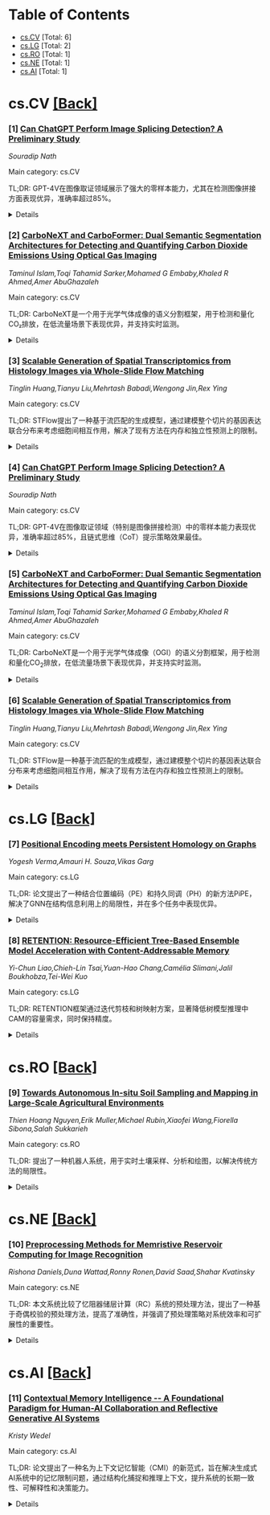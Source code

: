 <div id=toc></div>

# Table of Contents

- [cs.CV](#cs.CV) [Total: 6]
- [cs.LG](#cs.LG) [Total: 2]
- [cs.RO](#cs.RO) [Total: 1]
- [cs.NE](#cs.NE) [Total: 1]
- [cs.AI](#cs.AI) [Total: 1]


<div id='cs.CV'></div>

# cs.CV [[Back]](#toc)

### [1] [Can ChatGPT Perform Image Splicing Detection? A Preliminary Study](https://arxiv.org/abs/2506.05358)
*Souradip Nath*

Main category: cs.CV

TL;DR: GPT-4V在图像取证领域展示了强大的零样本能力，尤其在检测图像拼接方面表现优异，准确率超过85%。


<details>
  <summary>Details</summary>
Motivation: 研究GPT-4V在图像取证中的零样本能力，探索其在检测图像拼接方面的潜力。

Method: 使用三种提示策略（零样本、少样本和思维链）在CASIA v2.0数据集上评估GPT-4V。

Result: GPT-4V在零样本设置下表现优异，思维链提示在真实和拼接图像间取得最佳平衡。

Conclusion: GPT-4V虽不及专用模型，但其通用性和推理能力使其成为图像取证中的灵活工具。

Abstract: Multimodal Large Language Models (MLLMs) like GPT-4V are capable of reasoning
across text and image modalities, showing promise in a variety of complex
vision-language tasks. In this preliminary study, we investigate the
out-of-the-box capabilities of GPT-4V in the domain of image forensics,
specifically, in detecting image splicing manipulations. Without any
task-specific fine-tuning, we evaluate GPT-4V using three prompting strategies:
Zero-Shot (ZS), Few-Shot (FS), and Chain-of-Thought (CoT), applied over a
curated subset of the CASIA v2.0 splicing dataset.
  Our results show that GPT-4V achieves competitive detection performance in
zero-shot settings (more than 85% accuracy), with CoT prompting yielding the
most balanced trade-off across authentic and spliced images. Qualitative
analysis further reveals that the model not only detects low-level visual
artifacts but also draws upon real-world contextual knowledge such as object
scale, semantic consistency, and architectural facts, to identify implausible
composites. While GPT-4V lags behind specialized state-of-the-art splicing
detection models, its generalizability, interpretability, and encyclopedic
reasoning highlight its potential as a flexible tool in image forensics.

</details>


### [2] [CarboNeXT and CarboFormer: Dual Semantic Segmentation Architectures for Detecting and Quantifying Carbon Dioxide Emissions Using Optical Gas Imaging](https://arxiv.org/abs/2506.05360)
*Taminul Islam,Toqi Tahamid Sarker,Mohamed G Embaby,Khaled R Ahmed,Amer AbuGhazaleh*

Main category: cs.CV

TL;DR: CarboNeXT是一个用于光学气体成像的语义分割框架，用于检测和量化CO₂排放，在低流量场景下表现优异，并支持实时监测。


<details>
  <summary>Details</summary>
Motivation: CO₂排放是环境和工业过程的重要指标，特别是在畜牧业管理中，需要高效的工具进行监测和分析。

Method: 结合多尺度上下文聚合网络、UPerHead和辅助FCN组件，提出CarboNeXT框架，并贡献了两个新数据集（CCR和RTA）。

Result: CarboNeXT在CCR和RTA数据集上分别达到88.46%和92.95%的mIoU，实时性能为60.95 FPS；轻量版CarboFormer在资源受限平台上表现优异。

Conclusion: 该研究为CO₂排放分析提供了高效工具，特别适用于畜牧业和环境监测，推动了精准畜牧业的发展。

Abstract: Carbon dioxide (CO$_2$) emissions are critical indicators of both
environmental impact and various industrial processes, including livestock
management. We introduce CarboNeXT, a semantic segmentation framework for
Optical Gas Imaging (OGI), designed to detect and quantify CO$_2$ emissions
across diverse applications. Our approach integrates a multi-scale context
aggregation network with UPerHead and auxiliary FCN components to effectively
model both local details and global relationships in gas plume imagery. We
contribute two novel datasets: (1) the Controlled Carbon Dioxide Release (CCR)
dataset, which simulates gas leaks with systematically varied flow rates
(10-100 SCCM), and (2) the Real Time Ankom (RTA) dataset, focusing on emissions
from dairy cow rumen fluid in vitro experiments. Extensive evaluations
demonstrate that CarboNeXT outperforms state-of-the-art methods, achieving
88.46% mIoU on CCR and 92.95% mIoU on RTA, with particular effectiveness in
challenging low-flow scenarios. The model operates at 60.95 FPS, enabling
real-time monitoring applications. Additionally, we propose CarboFormer, a
lightweight variant with only 5.07M parameters that achieves 84.68 FPS, with
competitive performance of 84.88% mIoU on CCR and 92.98% on RTA, making it
suitable for resource-constrained platforms such as programmable drones. Our
work advances both environmental sensing and precision livestock management by
providing robust tools for CO$_2$ emission analysis, with a specific focus on
livestock applications.

</details>


### [3] [Scalable Generation of Spatial Transcriptomics from Histology Images via Whole-Slide Flow Matching](https://arxiv.org/abs/2506.05361)
*Tinglin Huang,Tianyu Liu,Mehrtash Babadi,Wengong Jin,Rex Ying*

Main category: cs.CV

TL;DR: STFlow提出了一种基于流匹配的生成模型，通过建模整个切片的基因表达联合分布来考虑细胞间相互作用，解决了现有方法在内存和独立性预测上的限制。


<details>
  <summary>Details</summary>
Motivation: 空间转录组学（ST）技术虽强大，但受限于低通量和实验设施需求。现有预测方法因独立预测和内存问题表现不佳。

Method: STFlow采用流匹配生成模型，建模整个切片的基因表达联合分布，并引入高效的切片级编码器与局部空间注意力机制。

Result: 在HEST-1k和STImage-1K4M基准测试中，STFlow显著优于现有方法，相对病理基础模型提升超过18%。

Conclusion: STFlow通过建模细胞间相互作用和优化内存使用，显著提升了空间转录组学预测的性能。

Abstract: Spatial transcriptomics (ST) has emerged as a powerful technology for
bridging histology imaging with gene expression profiling. However, its
application has been limited by low throughput and the need for specialized
experimental facilities. Prior works sought to predict ST from whole-slide
histology images to accelerate this process, but they suffer from two major
limitations. First, they do not explicitly model cell-cell interaction as they
factorize the joint distribution of whole-slide ST data and predict the gene
expression of each spot independently. Second, their encoders struggle with
memory constraints due to the large number of spots (often exceeding 10,000) in
typical ST datasets. Herein, we propose STFlow, a flow matching generative
model that considers cell-cell interaction by modeling the joint distribution
of gene expression of an entire slide. It also employs an efficient slide-level
encoder with local spatial attention, enabling whole-slide processing without
excessive memory overhead. On the recently curated HEST-1k and STImage-1K4M
benchmarks, STFlow substantially outperforms state-of-the-art baselines and
achieves over 18% relative improvements over the pathology foundation models.

</details>


### [4] [Can ChatGPT Perform Image Splicing Detection? A Preliminary Study](https://arxiv.org/abs/2506.05358)
*Souradip Nath*

Main category: cs.CV

TL;DR: GPT-4V在图像取证领域（特别是图像拼接检测）中的零样本能力表现优异，准确率超过85%，且链式思维（CoT）提示策略效果最佳。


<details>
  <summary>Details</summary>
Motivation: 研究GPT-4V在图像取证任务中的零样本能力，探索其在无需微调的情况下检测图像拼接的潜力。

Method: 使用三种提示策略（零样本、少样本、链式思维）在CASIA v2.0数据集的子集上评估GPT-4V。

Result: GPT-4V在零样本设置下表现优异，CoT提示策略在真实与拼接图像间取得最佳平衡。

Conclusion: 尽管不及专用模型，GPT-4V的通用性、可解释性和百科全书式推理能力使其成为图像取证中的灵活工具。

Abstract: Multimodal Large Language Models (MLLMs) like GPT-4V are capable of reasoning
across text and image modalities, showing promise in a variety of complex
vision-language tasks. In this preliminary study, we investigate the
out-of-the-box capabilities of GPT-4V in the domain of image forensics,
specifically, in detecting image splicing manipulations. Without any
task-specific fine-tuning, we evaluate GPT-4V using three prompting strategies:
Zero-Shot (ZS), Few-Shot (FS), and Chain-of-Thought (CoT), applied over a
curated subset of the CASIA v2.0 splicing dataset.
  Our results show that GPT-4V achieves competitive detection performance in
zero-shot settings (more than 85% accuracy), with CoT prompting yielding the
most balanced trade-off across authentic and spliced images. Qualitative
analysis further reveals that the model not only detects low-level visual
artifacts but also draws upon real-world contextual knowledge such as object
scale, semantic consistency, and architectural facts, to identify implausible
composites. While GPT-4V lags behind specialized state-of-the-art splicing
detection models, its generalizability, interpretability, and encyclopedic
reasoning highlight its potential as a flexible tool in image forensics.

</details>


### [5] [CarboNeXT and CarboFormer: Dual Semantic Segmentation Architectures for Detecting and Quantifying Carbon Dioxide Emissions Using Optical Gas Imaging](https://arxiv.org/abs/2506.05360)
*Taminul Islam,Toqi Tahamid Sarker,Mohamed G Embaby,Khaled R Ahmed,Amer AbuGhazaleh*

Main category: cs.CV

TL;DR: CarboNeXT是一个用于光学气体成像（OGI）的语义分割框架，用于检测和量化CO$_2$排放，在低流量场景下表现优异，并支持实时监测。


<details>
  <summary>Details</summary>
Motivation: CO$_2$排放是环境和工业过程的重要指标，尤其是在畜牧业管理中。需要一种高效的方法来检测和量化这些排放。

Method: 结合多尺度上下文聚合网络、UPerHead和辅助FCN组件，构建CarboNeXT框架，并开发了两个新数据集（CCR和RTA）。

Result: CarboNeXT在CCR和RTA数据集上分别达到88.46%和92.95%的mIoU，支持60.95 FPS的实时监测。轻量级变体CarboFormer表现同样出色。

Conclusion: CarboNeXT和CarboFormer为CO$_2$排放分析提供了高效工具，特别适用于畜牧业和环境监测。

Abstract: Carbon dioxide (CO$_2$) emissions are critical indicators of both
environmental impact and various industrial processes, including livestock
management. We introduce CarboNeXT, a semantic segmentation framework for
Optical Gas Imaging (OGI), designed to detect and quantify CO$_2$ emissions
across diverse applications. Our approach integrates a multi-scale context
aggregation network with UPerHead and auxiliary FCN components to effectively
model both local details and global relationships in gas plume imagery. We
contribute two novel datasets: (1) the Controlled Carbon Dioxide Release (CCR)
dataset, which simulates gas leaks with systematically varied flow rates
(10-100 SCCM), and (2) the Real Time Ankom (RTA) dataset, focusing on emissions
from dairy cow rumen fluid in vitro experiments. Extensive evaluations
demonstrate that CarboNeXT outperforms state-of-the-art methods, achieving
88.46% mIoU on CCR and 92.95% mIoU on RTA, with particular effectiveness in
challenging low-flow scenarios. The model operates at 60.95 FPS, enabling
real-time monitoring applications. Additionally, we propose CarboFormer, a
lightweight variant with only 5.07M parameters that achieves 84.68 FPS, with
competitive performance of 84.88% mIoU on CCR and 92.98% on RTA, making it
suitable for resource-constrained platforms such as programmable drones. Our
work advances both environmental sensing and precision livestock management by
providing robust tools for CO$_2$ emission analysis, with a specific focus on
livestock applications.

</details>


### [6] [Scalable Generation of Spatial Transcriptomics from Histology Images via Whole-Slide Flow Matching](https://arxiv.org/abs/2506.05361)
*Tinglin Huang,Tianyu Liu,Mehrtash Babadi,Wengong Jin,Rex Ying*

Main category: cs.CV

TL;DR: STFlow是一种基于流匹配的生成模型，通过建模整个切片的基因表达联合分布来考虑细胞间相互作用，解决了现有方法在内存和独立性预测上的限制。


<details>
  <summary>Details</summary>
Motivation: 空间转录组学（ST）技术结合组织学成像和基因表达分析，但受限于低通量和实验设施需求。现有预测方法未能有效建模细胞间相互作用且内存效率低。

Method: 提出STFlow，采用流匹配生成模型建模切片级基因表达联合分布，并结合局部空间注意力的高效编码器。

Result: 在HEST-1k和STImage-1K4M基准测试中，STFlow显著优于现有方法，相对病理学基础模型提升18%。

Conclusion: STFlow通过建模细胞间相互作用和高效编码，显著提升了空间转录组学预测的性能和实用性。

Abstract: Spatial transcriptomics (ST) has emerged as a powerful technology for
bridging histology imaging with gene expression profiling. However, its
application has been limited by low throughput and the need for specialized
experimental facilities. Prior works sought to predict ST from whole-slide
histology images to accelerate this process, but they suffer from two major
limitations. First, they do not explicitly model cell-cell interaction as they
factorize the joint distribution of whole-slide ST data and predict the gene
expression of each spot independently. Second, their encoders struggle with
memory constraints due to the large number of spots (often exceeding 10,000) in
typical ST datasets. Herein, we propose STFlow, a flow matching generative
model that considers cell-cell interaction by modeling the joint distribution
of gene expression of an entire slide. It also employs an efficient slide-level
encoder with local spatial attention, enabling whole-slide processing without
excessive memory overhead. On the recently curated HEST-1k and STImage-1K4M
benchmarks, STFlow substantially outperforms state-of-the-art baselines and
achieves over 18% relative improvements over the pathology foundation models.

</details>


<div id='cs.LG'></div>

# cs.LG [[Back]](#toc)

### [7] [Positional Encoding meets Persistent Homology on Graphs](https://arxiv.org/abs/2506.05814)
*Yogesh Verma,Amauri H. Souza,Vikas Garg*

Main category: cs.LG

TL;DR: 论文提出了一种结合位置编码（PE）和持久同调（PH）的新方法PiPE，解决了GNN在结构信息利用上的局限性，并在多个任务中表现优异。


<details>
  <summary>Details</summary>
Motivation: 消息传递图神经网络（GNNs）的局部归纳偏差限制了其对关键结构信息（如连通性和循环）的利用，PE和PH是两种潜在的解决方案，但缺乏理论比较。

Method: 通过理论分析比较PE和PH的表达能力，提出了一种新的可学习方法PiPE，结合了两者的优势。

Result: PiPE在表达能力上优于PE和PH，并在分子属性预测、图分类和分布外泛化等任务中表现优异。

Conclusion: PiPE为图表示学习提供了更强大的工具，推动了该领域的发展。

Abstract: The local inductive bias of message-passing graph neural networks (GNNs)
hampers their ability to exploit key structural information (e.g., connectivity
and cycles). Positional encoding (PE) and Persistent Homology (PH) have emerged
as two promising approaches to mitigate this issue. PE schemes endow GNNs with
location-aware features, while PH methods enhance GNNs with multiresolution
topological features. However, a rigorous theoretical characterization of the
relative merits and shortcomings of PE and PH has remained elusive. We bridge
this gap by establishing that neither paradigm is more expressive than the
other, providing novel constructions where one approach fails but the other
succeeds. Our insights inform the design of a novel learnable method, PiPE
(Persistence-informed Positional Encoding), which is provably more expressive
than both PH and PE. PiPE demonstrates strong performance across a variety of
tasks (e.g., molecule property prediction, graph classification, and
out-of-distribution generalization), thereby advancing the frontiers of graph
representation learning. Code is available at
https://github.com/Aalto-QuML/PIPE.

</details>


### [8] [RETENTION: Resource-Efficient Tree-Based Ensemble Model Acceleration with Content-Addressable Memory](https://arxiv.org/abs/2506.05994)
*Yi-Chun Liao,Chieh-Lin Tsai,Yuan-Hao Chang,Camélia Slimani,Jalil Boukhobza,Tei-Wei Kuo*

Main category: cs.LG

TL;DR: RETENTION框架通过迭代剪枝和树映射方案，显著降低树模型推理中CAM的容量需求，同时保持精度。


<details>
  <summary>Details</summary>
Motivation: 树模型在结构化数据上表现优异，但传统加速器难以高效支持，现有CAM设计存在内存消耗高和利用率低的问题。

Method: 提出迭代剪枝算法和树映射方案，优化CAM使用并减少内存冗余。

Result: 实验显示，RETENTION框架将空间效率提升4.35×至207.12×，精度损失低于3%。

Conclusion: RETENTION为树模型加速提供了高效资源利用的解决方案。

Abstract: Although deep learning has demonstrated remarkable capabilities in learning
from unstructured data, modern tree-based ensemble models remain superior in
extracting relevant information and learning from structured datasets. While
several efforts have been made to accelerate tree-based models, the inherent
characteristics of the models pose significant challenges for conventional
accelerators. Recent research leveraging content-addressable memory (CAM)
offers a promising solution for accelerating tree-based models, yet existing
designs suffer from excessive memory consumption and low utilization. This work
addresses these challenges by introducing RETENTION, an end-to-end framework
that significantly reduces CAM capacity requirement for tree-based model
inference. We propose an iterative pruning algorithm with a novel pruning
criterion tailored for bagging-based models (e.g., Random Forest), which
minimizes model complexity while ensuring controlled accuracy degradation.
Additionally, we present a tree mapping scheme that incorporates two innovative
data placement strategies to alleviate the memory redundancy caused by the
widespread use of don't care states in CAM. Experimental results show that
implementing the tree mapping scheme alone achieves $1.46\times$ to $21.30
\times$ better space efficiency, while the full RETENTION framework yields
$4.35\times$ to $207.12\times$ improvement with less than 3% accuracy loss.
These results demonstrate that RETENTION is highly effective in reducing CAM
capacity requirement, providing a resource-efficient direction for tree-based
model acceleration.

</details>


<div id='cs.RO'></div>

# cs.RO [[Back]](#toc)

### [9] [Towards Autonomous In-situ Soil Sampling and Mapping in Large-Scale Agricultural Environments](https://arxiv.org/abs/2506.05653)
*Thien Hoang Nguyen,Erik Muller,Michael Rubin,Xiaofei Wang,Fiorella Sibona,Salah Sukkarieh*

Main category: cs.RO

TL;DR: 提出了一种机器人系统，用于实时土壤采样、分析和绘图，以解决传统方法的局限性。


<details>
  <summary>Details</summary>
Motivation: 传统土壤采样方法耗时、费力且空间分辨率低，不适合大规模精准农业。

Method: 系统包括土壤采样子系统（SAS）和实时分析实验室（Lab），通过实地试验验证性能。

Result: SAS能稳定采集200mm深、50g重的土壤样本，Lab能在10分钟内分析pH和宏量营养素。

Conclusion: 该系统能为农民提供及时数据，支持高效、可持续的土壤管理和施肥。

Abstract: Traditional soil sampling and analysis methods are labor-intensive,
time-consuming, and limited in spatial resolution, making them unsuitable for
large-scale precision agriculture. To address these limitations, we present a
robotic solution for real-time sampling, analysis and mapping of key soil
properties. Our system consists of two main sub-systems: a Sample Acquisition
System (SAS) for precise, automated in-field soil sampling; and a Sample
Analysis Lab (Lab) for real-time soil property analysis. The system's
performance was validated through extensive field trials at a large-scale
Australian farm. Experimental results show that the SAS can consistently
acquire soil samples with a mass of 50g at a depth of 200mm, while the Lab can
process each sample within 10 minutes to accurately measure pH and
macronutrients. These results demonstrate the potential of the system to
provide farmers with timely, data-driven insights for more efficient and
sustainable soil management and fertilizer application.

</details>


<div id='cs.NE'></div>

# cs.NE [[Back]](#toc)

### [10] [Preprocessing Methods for Memristive Reservoir Computing for Image Recognition](https://arxiv.org/abs/2506.05588)
*Rishona Daniels,Duna Wattad,Ronny Ronen,David Saad,Shahar Kvatinsky*

Main category: cs.NE

TL;DR: 本文系统比较了忆阻器储层计算（RC）系统的预处理方法，提出了一种基于奇偶校验的预处理方法，提高了准确性，并强调了预处理策略对系统效率和可扩展性的重要性。


<details>
  <summary>Details</summary>
Motivation: 忆阻器储层计算系统因其简化训练和动态特性受到关注，但高性能的实现仍受限于预处理方法和储层规模，缺乏对这些因素影响的全面评估。

Method: 系统比较了多种预处理方法对忆阻RC系统的影响，并提出了一种基于奇偶校验的预处理方法。

Result: 提出的预处理方法将准确性提高了2-6%，同时设备数量仅适度增加。

Conclusion: 研究强调了预处理策略对提升忆阻RC系统效率和可扩展性的重要性。

Abstract: Reservoir computing (RC) has attracted attention as an efficient recurrent
neural network architecture due to its simplified training, requiring only its
last perceptron readout layer to be trained. When implemented with memristors,
RC systems benefit from their dynamic properties, which make them ideal for
reservoir construction. However, achieving high performance in memristor-based
RC remains challenging, as it critically depends on the input preprocessing
method and reservoir size. Despite growing interest, a comprehensive evaluation
that quantifies the impact of these factors is still lacking. This paper
systematically compares various preprocessing methods for memristive RC
systems, assessing their effects on accuracy and energy consumption. We also
propose a parity-based preprocessing method that improves accuracy by 2-6%
while requiring only a modest increase in device count compared to other
methods. Our findings highlight the importance of informed preprocessing
strategies to improve the efficiency and scalability of memristive RC systems.

</details>


<div id='cs.AI'></div>

# cs.AI [[Back]](#toc)

### [11] [Contextual Memory Intelligence -- A Foundational Paradigm for Human-AI Collaboration and Reflective Generative AI Systems](https://arxiv.org/abs/2506.05370)
*Kristy Wedel*

Main category: cs.AI

TL;DR: 论文提出了一种名为上下文记忆智能（CMI）的新范式，旨在解决生成式AI系统中的记忆限制问题，通过结构化捕捉和推理上下文，提升系统的长期一致性、可解释性和决策能力。


<details>
  <summary>Details</summary>
Motivation: 生成式AI系统在组织中广泛应用，但其记忆组件（如RAG、向量存储等）仍存在局限性，导致重复错误和决策不透明。CMI旨在解决这一问题。

Method: CMI将记忆重新定位为自适应基础设施，结合认知科学、组织理论和AI治理，提出Insight Layer架构，通过人机协作、漂移检测和理由保存实现上下文记忆。

Result: CMI能够使系统基于数据、历史、判断和动态上下文进行推理，填补当前AI架构的盲点，提升系统效能和社会责任。

Conclusion: CMI为构建高效、可审计且社会责任的智能系统提供了框架，增强人机协作和生成式AI设计的韧性。

Abstract: A critical challenge remains unresolved as generative AI systems are quickly
implemented in various organizational settings. Despite significant advances in
memory components such as RAG, vector stores, and LLM agents, these systems
still have substantial memory limitations. Gen AI workflows rarely store or
reflect on the full context in which decisions are made. This leads to repeated
errors and a general lack of clarity. This paper introduces Contextual Memory
Intelligence (CMI) as a new foundational paradigm for building intelligent
systems. It repositions memory as an adaptive infrastructure necessary for
longitudinal coherence, explainability, and responsible decision-making rather
than passive data. Drawing on cognitive science, organizational theory,
human-computer interaction, and AI governance, CMI formalizes the structured
capture, inference, and regeneration of context as a fundamental system
capability. The Insight Layer is presented in this paper to operationalize this
vision. This modular architecture uses human-in-the-loop reflection, drift
detection, and rationale preservation to incorporate contextual memory into
systems. The paper argues that CMI allows systems to reason with data, history,
judgment, and changing context, thereby addressing a foundational blind spot in
current AI architectures and governance efforts. A framework for creating
intelligent systems that are effective, reflective, auditable, and socially
responsible is presented through CMI. This enhances human-AI collaboration,
generative AI design, and the resilience of the institutions.

</details>
